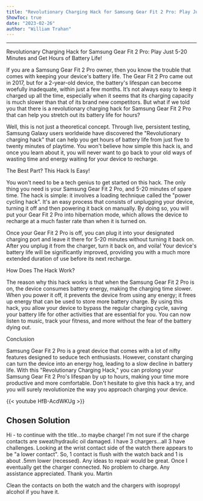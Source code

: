 ```yaml
---
title: "Revolutionary Charging Hack for Samsung Gear Fit 2 Pro: Play Just 5-20 Minutes and Get Hours of Battery Life!"
ShowToc: true 
date: "2023-02-26"
author: "William Trahan"
---
```

*****
Revolutionary Charging Hack for Samsung Gear Fit 2 Pro: Play Just 5-20 Minutes and Get Hours of Battery Life!

If you are a Samsung Gear Fit 2 Pro owner, then you know the trouble that comes with keeping your device's battery life. The Gear Fit 2 Pro came out in 2017, but for a 2-year-old device, the battery's lifespan can become woefully inadequate, within just a few months. It’s not always easy to keep it charged up all the time, especially when it seems that its charging capacity is much slower than that of its brand new competitors. But what if we told you that there is a revolutionary charging hack for Samsung Gear Fit 2 Pro that can help you stretch out its battery life for hours? 

Well, this is not just a theoretical concept. Through live, persistent testing, Samsung Galaxy users worldwide have discovered the "Revolutionary charging hack" that can help you get hours of battery life from just five to twenty minutes of playtime. You won't believe how simple this hack is, and once you learn about it, you will never want to go back to your old ways of wasting time and energy waiting for your device to recharge.

The Best Part? This Hack Is Easy! 

You won't need to be a tech genius to get started on this hack. The only thing you need is your Samsung Gear Fit 2 Pro, and 5-20 minutes of spare time. The hack is simple: it involves a loading technique called the "power cycling hack". It's an easy process that consists of unplugging your device, turning it off and then powering it back on manually. By doing so, you will put your Gear Fit 2 Pro into hibernation mode, which allows the device to recharge at a much faster rate than when it is turned on.

Once your Gear Fit 2 Pro is off, you can plug it into your designated charging port and leave it there for 5-20 minutes without turning it back on. After you unplug it from the charger, turn it back on, and voila! Your device's battery life will be significantly improved, providing you with a much more extended duration of use before its next recharge.

How Does The Hack Work?

The reason why this hack works is that when the Samsung Gear Fit 2 Pro is on, the device consumes battery energy, making the charging time slower. When you power it off, it prevents the device from using any energy; it frees up energy that can be used to store more battery charge. By using this hack, you allow your device to bypass the regular charging cycle, saving your battery life for other activities that are essential for you. You can now listen to music, track your fitness, and more without the fear of the battery dying out.

Conclusion 

Samsung Gear Fit 2 Pro is a great device that comes with a lot of nifty features designed to seduce tech enthusiasts. However, constant charging can turn the device into an energy hog, leading to a slow decline in battery life. With this "Revolutionary Charging Hack," you can prolong your Samsung Gear Fit 2 Pro's lifespan by up to hours, making your time more productive and more comfortable. Don't hesitate to give this hack a try, and you will surely revolutionize the way you approach charging your device.

{{< youtube HfB-AcdWKUg >}} 



## Chosen Solution
 Hi - to continue with the title...to maybe charge!
I'm not sure if the charge contacts are sweat/hydraulic oil damaged. I have 3 chargers...all 3 have challenges.  Looking at the wrist contact side of the watch there appears to be "a lower contact". So, 1 contact is flush with the watch back and 1 is about .5mm lower (recessed). Any ideas to repair would be great. Once I eventually get the charger connected.  No problem to charge.
Any assistance appreciated. Thank you.
Martin

 Clean the contacts on both the watch and the chargers with isopropyl alcohol if you have it.




